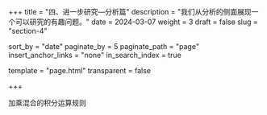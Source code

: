 +++
title = "四、进一步研究—分析篇"
description = "我们从分析的侧面展现一个可以研究的有趣问题。"
date = 2024-03-07
weight = 3
draft = false
slug = "section-4"

sort_by = "date"
paginate_by = 5
paginate_path = "page"
insert_anchor_links = "none"
in_search_index = true

template = "page.html"
transparent = false

+++

加乘混合的积分运算规则